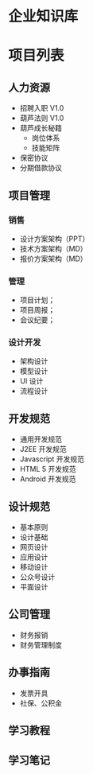 # 企业知识库

# 项目列表

## 人力资源
- 招聘入职 V1.0
- 葫芦法则 V1.0
- 葫芦成长秘籍
    - 岗位体系
    - 技能矩阵
- 保密协议
- 分期借款协议

## 项目管理

### 销售
- 设计方案架构（PPT）
- 技术方案架构（MD）
- 报价方案架构（MD）

### 管理
- 项目计划；
- 项目周报；
- 会议纪要；

### 设计开发
- 架构设计
- 模型设计
- UI 设计
- 流程设计

## 开发规范
- 通用开发规范
- J2EE 开发规范
- Javascript 开发规范
- HTML 5 开发规范
- Android 开发规范

## 设计规范
- 基本原则
- 设计基础
- 网页设计
- 应用设计
- 移动设计
- 公众号设计
- 平面设计

## 公司管理
- 财务报销
- 财务管理制度

## 办事指南
- 发票开具
- 社保、公积金

## 学习教程

## 学习笔记
